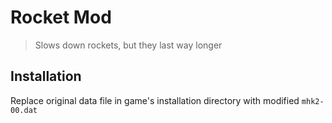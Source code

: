 # Rocket Mod

> Slows down rockets, but they last way longer

## Installation

Replace original data file in game's installation directory with modified `mhk2-00.dat`
